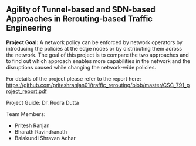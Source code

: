 ## Agility of Tunnel-based and SDN-based Approaches in Rerouting-based Traffic Engineering

**Project Goal:** A network policy can be enforced by network operators by introducing the policies at the edge nodes or by distributing them across the network. The goal of this project is to compare the two approaches and to find out which approach enables more capabilities in the network and the disruptions caused while changing the network-wide policies.

For details of the project please refer to the report here: https://github.com/priteshranjan01/traffic_rerouting/blob/master/CSC_791_project_report.pdf


Project Guide: Dr. Rudra Dutta

Team Members: 
* Pritesh Ranjan
* Bharath Ravindranath 
* Balakundi Shravan Achar

